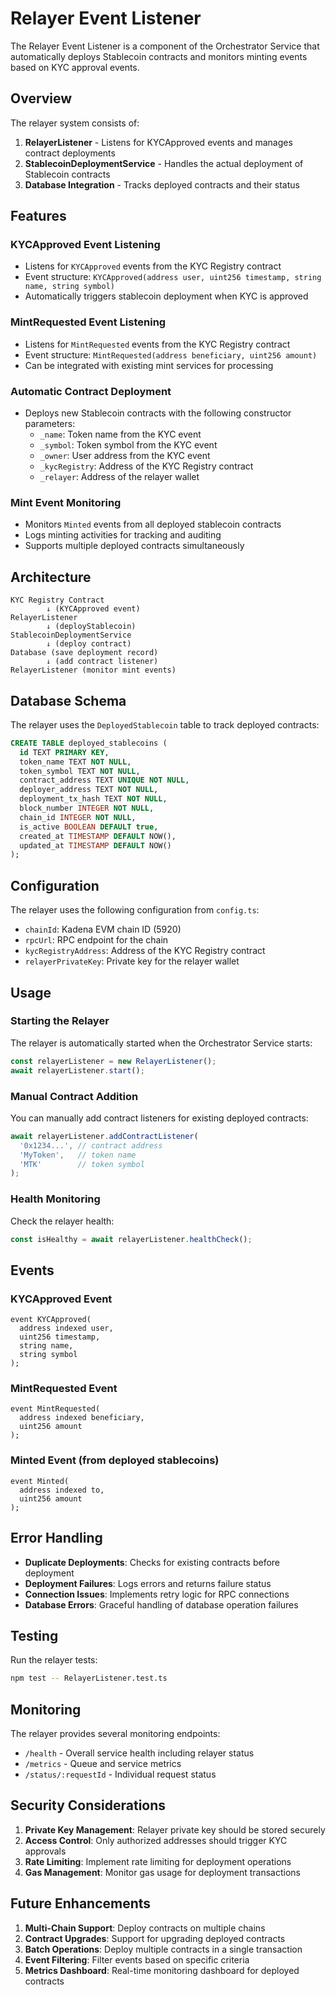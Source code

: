 # Relayer Event Listener

The Relayer Event Listener is a component of the Orchestrator Service that automatically deploys Stablecoin contracts and monitors minting events based on KYC approval events.

## Overview

The relayer system consists of:

1. **RelayerListener** - Listens for KYCApproved events and manages contract deployments
2. **StablecoinDeploymentService** - Handles the actual deployment of Stablecoin contracts
3. **Database Integration** - Tracks deployed contracts and their status

## Features

### KYCApproved Event Listening
- Listens for `KYCApproved` events from the KYC Registry contract
- Event structure: `KYCApproved(address user, uint256 timestamp, string name, string symbol)`
- Automatically triggers stablecoin deployment when KYC is approved

### MintRequested Event Listening
- Listens for `MintRequested` events from the KYC Registry contract
- Event structure: `MintRequested(address beneficiary, uint256 amount)`
- Can be integrated with existing mint services for processing

### Automatic Contract Deployment
- Deploys new Stablecoin contracts with the following constructor parameters:
  - `_name`: Token name from the KYC event
  - `_symbol`: Token symbol from the KYC event  
  - `_owner`: User address from the KYC event
  - `_kycRegistry`: Address of the KYC Registry contract
  - `_relayer`: Address of the relayer wallet

### Mint Event Monitoring
- Monitors `Minted` events from all deployed stablecoin contracts
- Logs minting activities for tracking and auditing
- Supports multiple deployed contracts simultaneously

## Architecture

```
KYC Registry Contract
        ↓ (KYCApproved event)
RelayerListener
        ↓ (deployStablecoin)
StablecoinDeploymentService
        ↓ (deploy contract)
Database (save deployment record)
        ↓ (add contract listener)
RelayerListener (monitor mint events)
```

## Database Schema

The relayer uses the `DeployedStablecoin` table to track deployed contracts:

```sql
CREATE TABLE deployed_stablecoins (
  id TEXT PRIMARY KEY,
  token_name TEXT NOT NULL,
  token_symbol TEXT NOT NULL,
  contract_address TEXT UNIQUE NOT NULL,
  deployer_address TEXT NOT NULL,
  deployment_tx_hash TEXT NOT NULL,
  block_number INTEGER NOT NULL,
  chain_id INTEGER NOT NULL,
  is_active BOOLEAN DEFAULT true,
  created_at TIMESTAMP DEFAULT NOW(),
  updated_at TIMESTAMP DEFAULT NOW()
);
```

## Configuration

The relayer uses the following configuration from `config.ts`:

- `chainId`: Kadena EVM chain ID (5920)
- `rpcUrl`: RPC endpoint for the chain
- `kycRegistryAddress`: Address of the KYC Registry contract
- `relayerPrivateKey`: Private key for the relayer wallet

## Usage

### Starting the Relayer

The relayer is automatically started when the Orchestrator Service starts:

```typescript
const relayerListener = new RelayerListener();
await relayerListener.start();
```

### Manual Contract Addition

You can manually add contract listeners for existing deployed contracts:

```typescript
await relayerListener.addContractListener(
  '0x1234...', // contract address
  'MyToken',   // token name
  'MTK'        // token symbol
);
```

### Health Monitoring

Check the relayer health:

```typescript
const isHealthy = await relayerListener.healthCheck();
```

## Events

### KYCApproved Event
```solidity
event KYCApproved(
  address indexed user,
  uint256 timestamp,
  string name,
  string symbol
);
```

### MintRequested Event
```solidity
event MintRequested(
  address indexed beneficiary,
  uint256 amount
);
```

### Minted Event (from deployed stablecoins)
```solidity
event Minted(
  address indexed to,
  uint256 amount
);
```

## Error Handling

- **Duplicate Deployments**: Checks for existing contracts before deployment
- **Deployment Failures**: Logs errors and returns failure status
- **Connection Issues**: Implements retry logic for RPC connections
- **Database Errors**: Graceful handling of database operation failures

## Testing

Run the relayer tests:

```bash
npm test -- RelayerListener.test.ts
```

## Monitoring

The relayer provides several monitoring endpoints:

- `/health` - Overall service health including relayer status
- `/metrics` - Queue and service metrics
- `/status/:requestId` - Individual request status

## Security Considerations

1. **Private Key Management**: Relayer private key should be stored securely
2. **Access Control**: Only authorized addresses should trigger KYC approvals
3. **Rate Limiting**: Implement rate limiting for deployment operations
4. **Gas Management**: Monitor gas usage for deployment transactions

## Future Enhancements

1. **Multi-Chain Support**: Deploy contracts on multiple chains
2. **Contract Upgrades**: Support for upgrading deployed contracts
3. **Batch Operations**: Deploy multiple contracts in a single transaction
4. **Event Filtering**: Filter events based on specific criteria
5. **Metrics Dashboard**: Real-time monitoring dashboard for deployed contracts
